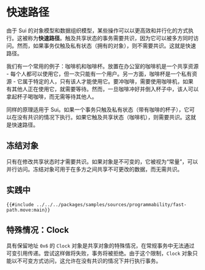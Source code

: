 # 快速路径

由于 Sui 的对象模型和数据组织模型，某些操作可以以更高效和并行化的方式执行。这被称为**快速路径**。触及共享状态的事务需要共识，因为它可以被多方同时访问。然而，如果事务仅触及私有状态（拥有的对象），则不需要共识。这就是快速路径。

我们有一个常用的例子：咖啡机和咖啡杯。放置在办公室的咖啡机是一个共享资源 - 每个人都可以使用它，但一次只能有一个用户。另一方面，咖啡杯是一个私有资源 - 它属于特定的人，只有该人才能使用它。要冲咖啡，需要使用咖啡机，如果有其他人正在使用它，就需要等待。然而，一旦咖啡冲好并倒入杯子中，该人可以拿起杯子喝咖啡，而无需等待其他人。

同样的原理适用于 Sui。如果一个事务只触及私有状态（带有咖啡的杯子），它可以在没有共识的情况下执行。如果它触及共享状态（咖啡机），则需要共识。这就是快速路径。

## 冻结对象

只有在修改共享状态时才需要共识。如果对象是不可变的，它被视为“常量”，可以并行访问。冻结对象可用于在多方之间共享不可更改的数据，而无需共识。

## 实践中

```move
{{#include ../../../packages/samples/sources/programmability/fast-path.move:main}}
```

## 特殊情况：Clock

具有保留地址 `0x6` 的 `Clock` 对象是共享对象的特殊情况，在常规事务中无法通过可变引用传递。尝试这样做将失败，事务将被拒绝。由于这个限制，`Clock` 对象只能以不可变方式访问，这允许在没有共识的情况下并行执行事务。

<!-- Add more on why and how -->